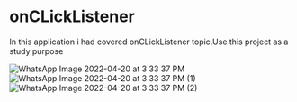# onCLickListener

In this application i had covered onCLickListener topic.Use this project as a study purpose 









![WhatsApp Image 2022-04-20 at 3 33 37 PM](https://user-images.githubusercontent.com/101108540/164204797-7d85ef01-131b-4e63-addd-f98ba149355b.jpeg)
![WhatsApp Image 2022-04-20 at 3 33 37 PM (1)](https://user-images.githubusercontent.com/101108540/164204887-fb16c69a-829b-4e8b-806a-8d1c38f8ccc2.jpeg)
![WhatsApp Image 2022-04-20 at 3 33 37 PM (2)](https://user-images.githubusercontent.com/101108540/164204979-b6bfce3a-c9d3-42a8-a3f7-8d6bf2b52b5a.jpeg)
